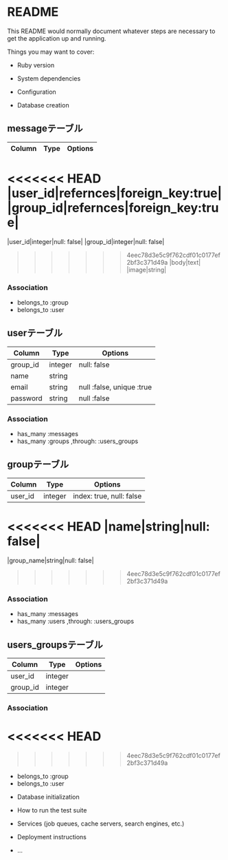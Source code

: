 # README

This README would normally document whatever steps are necessary to get the
application up and running.

Things you may want to cover:

* Ruby version

* System dependencies

* Configuration

* Database creation

## messageテーブル

|Column|Type|Options|
|------|----|-------|
<<<<<<< HEAD
|user_id|refernces|foreign_key:true|
|group_id|refernces|foreign_key:true|
=======
|user_id|integer|null: false|
|group_id|integer|null: false|
>>>>>>> 4eec78d3e5c9f762cdf01c0177ef2bf3c371d49a
|body|text|
|image|string|

### Association
- belongs_to :group
- belongs_to :user


## userテーブル

|Column|Type|Options|
|------|----|-------|
|group_id|integer|null: false|
|name|string|
|email|string|null :false, unique :true|
|password|string|null :false|

### Association
- has_many :messages
- has_many :groups ,through: :users_groups


## groupテーブル

|Column|Type|Options|
|------|----|-------|
|user_id|integer|index: true, null: false|
<<<<<<< HEAD
|name|string|null: false|
=======
|group_name|string|null: false|
>>>>>>> 4eec78d3e5c9f762cdf01c0177ef2bf3c371d49a

### Association
- has_many :messages
- has_many :users ,through: :users_groups


## users_groupsテーブル

|Column|Type|Options|
|------|----|-------|
|user_id|integer|
|group_id|integer|

### Association

<<<<<<< HEAD
=======

>>>>>>> 4eec78d3e5c9f762cdf01c0177ef2bf3c371d49a
- belongs_to :group
- belongs_to :user

* Database initialization

* How to run the test suite

* Services (job queues, cache servers, search engines, etc.)

* Deployment instructions

* ...

